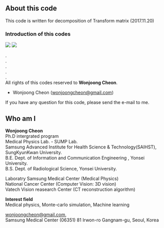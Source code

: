 ## About this code  
This code is written for decomposition of Transform matrix (2017.11.20)

         
### Introduction of this codes    
<img src = https://github.com/wjcheon/DecompositionTransformMatrix/blob/master/Slide1.PNG />  

  
<img src = https://github.com/wjcheon/DecompositionTransformMatrix/blob/master/Slide2.PNG />  

  
.  
.  
.  
.  
.  
All rights of this codes reserved to **Wonjoong Cheon**.  
 - Wonjoong Cheon (wonjoongcheon@gmail.com)  

If you have any question for this code, please send the e-mail to me.  
  
  
    
## Who am I 
**Wonjoong Cheon**  
Ph.D intergrated program  
Medical Physics Lab. - SUMP Lab.  
Samsung Advanced Institute for Health Science & Technology(SAIHST), SungKyunKwan University.  
B.E. Dept. of Information and Communication Engineering , Yonsei University.  
B.S. Dept. of Radiological Science, Yonsei University.  

Laboratry
Samsung Medical Center (Medical Physics)  
National Cancer Center (Computer Vision: 3D vision)  
Vatech Vision reasearch Center (CT reconstruction algorithm)  

**Interest field**  
Medical physics, Monte-carlo simulation, Machine learning  

wonjoongcheon@gmail.com,   
Samsung Medical Center (06351) 81 Irwon-ro Gangnam-gu, Seoul, Korea  
